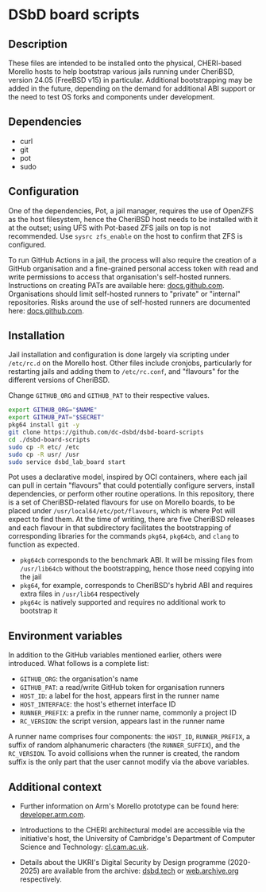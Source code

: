 # DSbD board scripts

## Description

These files are intended to be installed onto the physical, CHERI-based Morello hosts to help bootstrap various jails running under CheriBSD, version 24.05 (FreeBSD v15) in particular. Additional bootstrapping may be added in the future, depending on the demand for additional ABI support or the need to test OS forks and components under development.


## Dependencies

- curl
- git
- pot
- sudo


## Configuration

One of the dependencies, Pot, a jail manager, requires the use of OpenZFS as the host filesystem, hence the CheriBSD host needs to be installed with it at the outset; using UFS with Pot-based ZFS jails on top is not recommended. Use `sysrc zfs_enable` on the host to confirm that ZFS is configured.

To run GitHub Actions in a jail, the process will also require the creation of a GitHub organisation and a fine-grained personal access token with read and write permissions to access that organisation's self-hosted runners. Instructions on creating PATs are available here: [docs.github.com][github]. Organisations should limit self-hosted runners to "private" or "internal" repositories. Risks around the use of self-hosted runners are documented here: [docs.github.com][self-hosted].


## Installation

Jail installation and configuration is done largely via scripting under `/etc/rc.d` on the Morello host. Other files include cronjobs, particularly for restarting jails and adding them to `/etc/rc.conf`, and "flavours" for the different versions of CheriBSD.

Change `GITHUB_ORG` and `GITHUB_PAT` to their respective values.

```sh
export GITHUB_ORG="$NAME"
export GITHUB_PAT="$SECRET"
pkg64 install git -y
git clone https://github.com/dc-dsbd/dsbd-board-scripts
cd ./dsbd-board-scripts
sudo cp -R etc/ /etc
sudo cp -R usr/ /usr
sudo service dsbd_lab_board start
```

Pot uses a declarative model, inspired by OCI containers, where each jail can pull in certain "flavours" that could potentially configure servers, install dependencies, or perform other routine operations. In this repository, there is a set of CheriBSD-related flavours for use on Morello boards, to be placed under `/usr/local64/etc/pot/flavours`, which is where Pot will expect to find them. At the time of writing, there are five CheriBSD releases and each flavour in that subdirectory facilitates the bootstrapping of corresponding libraries for the commands `pkg64`, `pkg64cb`, and `clang` to function as expected.
- `pkg64cb` corresponds to the benchmark ABI. It will be missing files from `/usr/lib64cb` without the bootstrapping, hence those need copying into the jail
- `pkg64`, for example, corresponds to CheriBSD's hybrid ABI and requires extra files in `/usr/lib64` respectively
- `pkg64c` is natively supported and requires no additional work to bootstrap it


## Environment variables

In addition to the GitHub variables mentioned earlier, others were introduced. What follows is a complete list:

- `GITHUB_ORG`: the organisation's name
- `GITHUB_PAT`: a read/write GitHub token for organisation runners
- `HOST_ID`: a label for the host, appears first in the runner name
- `HOST_INTERFACE`: the host's ethernet interface ID
- `RUNNER_PREFIX`: a prefix in the runner name, commonly a project ID
- `RC_VERSION`: the script version, appears last in the runner name

A runner name comprises four components: the `HOST_ID`, `RUNNER_PREFIX`, a suffix of random alphanumeric characters (the `RUNNER_SUFFIX`), and the `RC_VERSION`. To avoid collisions when the runner is created, the random suffix is the only part that the user cannot modify via the above variables.


## Additional context

- Further information on Arm's Morello prototype can be found here: [developer.arm.com][arm].

- Introductions to the CHERI architectural model are accessible via the initiative's host, the University of Cambridge's Department of Computer Science and Technology: [cl.cam.ac.uk][cambridge].

- Details about the UKRI's Digital Security by Design programme (2020-2025) are available from the archive: [dsbd.tech][dsbd] or [web.archive.org][archive] respectively.

<!-- Links -->
[archive]: https://web.archive.org/web/20250000000000*/https://dsbd.tech
[arm]: https://developer.arm.com/documentation/den0132/0200/Overview
[cambridge]: https://www.cl.cam.ac.uk/research/security/ctsrd/cheri/
[dsbd]: https://www.dsbd.tech/
[github]: https://docs.github.com/en/authentication/keeping-your-account-and-data-secure/managing-your-personal-access-tokens#creating-a-fine-grained-personal-access-token
[self-hosted]: https://docs.github.com/en/actions/hosting-your-own-runners/managing-self-hosted-runners/about-self-hosted-runners#self-hosted-runner-security

